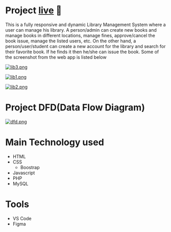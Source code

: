 # Project [live](http://libassista.rf.gd/) 🚀

This is a fully responsive and dynamic Library Management System where a user can manage his library. A person/admin can create new books and manage books in different locations, manage fines, approve/cancel the book issue, manage the listed users, etc. On the other hand, a person/user/student can create a new account for the library and search for their favorite book. If he finds it then he/she can issue the book. Some of the screenshot from the web app is listed below

[![lib3.png](https://i.postimg.cc/L6KqcfKX/lib3.png)](https://postimg.cc/14B568zh)

[![lib1.png](https://i.postimg.cc/W1d75gM4/lib1.png)](https://postimg.cc/jDrN5W3V)

[![lib2.png](https://i.postimg.cc/K8CDwjND/lib2.png)](https://postimg.cc/87Bvr1x7)


# Project DFD(Data Flow Diagram)
[![dfd.png](https://i.postimg.cc/bJr002rF/dfd.png)](https://postimg.cc/9R3qC0GG)


# Main Technology used 
  * HTML
  * CSS
    * Boostrap
  * Javascript
  * PHP
  * MySQL
    
# Tools
  * VS Code
  * Figma
  
